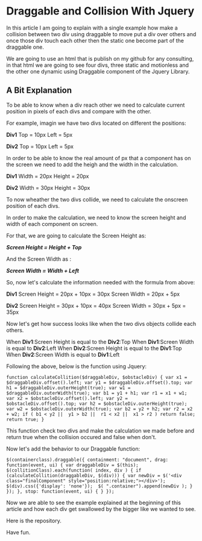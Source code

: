 # Draggable and Collision With Jquery

In this article I am going to explain with a single example how make a collision between two div using draggable to move put a div over others and once those div touch each other then the static one become part of the draggable one.

We are going to use an html that is publish on my github for any consulting, in that html we are going to see four divs, three static and motionless and the other one dynamic using Draggable component of the Jquery Library.


## A Bit Explanation

To be able to know when a div reach other we need to calculate current position in pixels of each divs and compare with the other.

For example, imagin we have two divs located on different the positions:

**Div1**
Top = 10px
Left = 5px

**Div2**
Top = 10px
Left = 5px

In order to be able to know the real amount of px that a component has on the screen we need to add the heigh and the width in the calculation.

**Div1**
Width = 20px
Height = 20px

**Div2**
Width = 30px
Height = 30px

To now wheather the two divs collide, we need to calculate the onscreen position of each divs.

In order to make the calculation, we need to know the screen height and width of each component on screen.

For that, we are going to calculate the Screen Height as:

***Screen Height = Height + Top***

And the Screen Width as :

***Screen Width = Width + Left***

So, now let's calculate the information needed with the formula from above:

**Div1**
Screen Height = 20px + 10px = 30px
Screen Width = 20px + 5px

**Div2**
Screen Height = 30px + 10px = 40px
Screen Width = 30px + 5px = 35px

Now let's get how success looks like when the two divs objects collide each others.

When **Div1**:Screen Height is equal to the **Div2**:Top
When **Div1**:Screen Width is equal to **Div2**:Left
When **Div2**:Screen Height is equal to the **Div1**:Top
When **Div2**:Screen Width is equal to **Div1**:Left
 
Following the above, below is the function using Jquery:

`function calculateCollition($draggableDiv, $obstacleDiv) {
        var x1 = $draggableDiv.offset().left;
        var y1 = $draggableDiv.offset().top;
        var h1 = $draggableDiv.outerHeight(true);
        var w1 = $draggableDiv.outerWidth(true);
        var b1 = y1 + h1;
        var r1 = x1 + w1;
        var x2 = $obstacleDiv.offset().left;
        var y2 = $obstacleDiv.offset().top;
        var h2 = $obstacleDiv.outerHeight(true);
        var w2 = $obstacleDiv.outerWidth(true);
        var b2 = y2 + h2;
        var r2 = x2 + w2;
        if (
            b1 < y2 || 
            y1 > b2 || 
            r1 < x2 || 
            x1 > r2
        ) return false;
        return true;
      }`

This function check two divs and make the calculation we made before and return true when the collision occured and false when don't.

Now let's add the behavior to our Draggable function: 

`$(containerclass).draggable({
    containment: "document",
    drag: function(event, ui) {
        var draggableDiv = $(this);
        $(collitionClass).each(function( index, div ) {
        if (calculateCollition(draggableDiv, $(div)))
        {
            var newDiv = $('<div  class="finalComponent" style="position:relative;"></div>');
            $(div).css({'display': 'none'}); 
            $( ".container").append(newDiv );
        }
});
    },
    stop: function(event, ui) {
    }
});`

Now we are able to see the example explained at the beginning of this article and how each div get swallowed by the bigger like we wanted to see.

Here is the repository.

Have fun.
